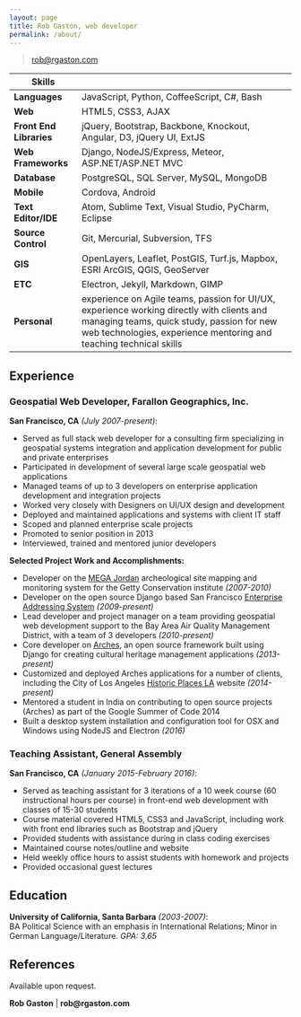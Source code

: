 ```yaml
---
layout: page
title: Rob Gaston, web developer
permalink: /about/
---
```


> rob@rgaston.com  

| Skills |  |
|-|-|
| __Languages__ | JavaScript, Python, CoffeeScript, C#, Bash   |
| __Web__ | HTML5, CSS3, AJAX |
| __Front End Libraries__ | jQuery, Bootstrap, Backbone, Knockout, Angular, D3, jQuery UI, ExtJS |
| __Web Frameworks__ | Django, NodeJS/Express, Meteor, ASP.NET/ASP.NET MVC |
| __Database__ | PostgreSQL, SQL Server, MySQL, MongoDB |
| __Mobile__ | Cordova, Android |
| __Text Editor/IDE__ | Atom, Sublime Text, Visual Studio, PyCharm, Eclipse |
| __Source Control__ | Git, Mercurial, Subversion, TFS |
| __GIS__ | OpenLayers, Leaflet, PostGIS, Turf.js, Mapbox, ESRI ArcGIS, QGIS, GeoServer |
| __ETC__ | Electron, Jekyll, Markdown, GIMP |
| __Personal__ | experience on Agile teams, passion for UI/UX, experience working directly with clients and managing teams, quick study, passion for new web technologies, experience mentoring and teaching technical skills |

## Experience

### Geospatial Web Developer, Farallon Geographics, Inc.
__San Francisco, CA__ *(July 2007-present)*:

- Served as full stack web developer for a consulting firm specializing in geospatial systems integration and application development for public and private enterprises
- Participated in development of several large scale geospatial web applications
- Managed teams of up to 3 developers on enterprise application development and integration projects
- Worked very closely with Designers on UI/UX design and development
- Deployed and maintained applications and systems with client IT staff
- Scoped and planned enterprise scale projects
- Promoted to senior position in 2013
- Interviewed, trained and mentored junior developers

__Selected Project Work and Accomplishments:__

- Developer on the [MEGA Jordan](http://megajordan.org/) archeological site mapping and monitoring system for the Getty Conservation institute  *(2007-2010)*
- Developer on the open source Django based San Francisco [Enterprise Addressing System](https://bitbucket.org/sfgovdt/eas/wiki/Home) *(2009-present)*
- Lead developer and project manager on a team providing geospatial web development support to the Bay Area Air Quality Management District, with a team of 3 developers *(2010-present)*
- Core developer on [Arches](http://archesproject.org/), an open source framework built using Django for creating cultural heritage management applications *(2013-present)*
- Customized and deployed Arches applications for a number of clients, including the City of Los Angeles [Historic Places LA](http://historicplacesla.org/) website *(2014-present)*
- Mentored a student in India on contributing to open source projects (Arches) as part of the Google Summer of Code 2014
- Built a desktop system installation and configuration tool for OSX and Windows using NodeJS and Electron *(2016)*

### Teaching Assistant, General Assembly
__San Francisco, CA__ *(January 2015-February 2016)*:

- Served as teaching assistant for 3 iterations of a 10 week course (60 instructional hours per course) in front-end web development with classes of 15-30 students
- Course material covered HTML5, CSS3 and JavaScript, including work with front end libraries such as Bootstrap and jQuery
- Provided students with assistance during in class coding exercises
- Maintained course notes/outline and website
- Held weekly office hours to assist students with homework and projects
- Provided occasional guest lectures

## Education

__University of California, Santa Barbara__ *(2003-2007)*:  
BA Political Science with an emphasis in International Relations; Minor in German Language/Literature.  *GPA: 3.65*

## References

Available upon request.

__Rob Gaston__ | __rob@rgaston.com__

